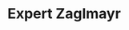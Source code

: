 ---
title: "Expert Zaglmayr"
url: /st-marienkirchen-bei-schaerding/expert-zaglmayr/
shop: Elektronik
---